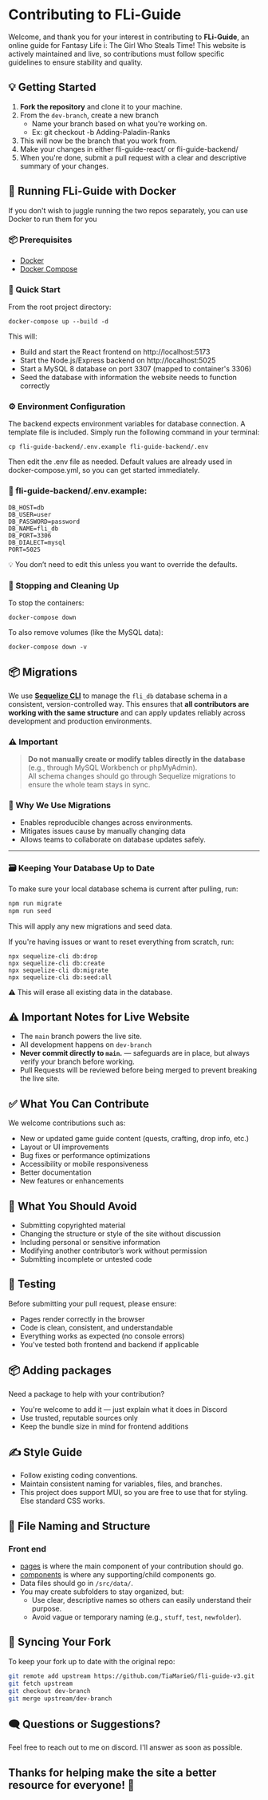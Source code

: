 # Contributing to FLi-Guide

Welcome, and thank you for your interest in contributing to **FLi-Guide**, an online guide for Fantasy Life i: The Girl Who Steals Time! This website is actively maintained and live, so contributions must follow specific guidelines to ensure stability and quality.

## 💡 Getting Started

1. **Fork the repository** and clone it to your machine.
2. From the `dev-branch`, create a new branch
   - Name your branch based on what you're working on.
   - Ex:  git checkout -b Adding-Paladin-Ranks
3. This will now be the branch that you work from.
4. Make your changes in either fli-guide-react/ or fli-guide-backend/
5. When you're done, submit a pull request with a clear and descriptive summary of your changes.

## 🐳 Running FLi-Guide with Docker

If you don't wish to juggle running the two repos separately, you can use Docker to run them for you

### 📦 Prerequisites
   - [Docker](/https://www.docker.com/)
   - [Docker Compose](https://docs.docker.com/compose/)

### 🚀 Quick Start
From the root project directory:

```
docker-compose up --build -d
```
This will:
- Build and start the React frontend on http://localhost:5173
- Start the Node.js/Express backend on http://localhost:5025
- Start a MySQL 8 database on port 3307 (mapped to container's 3306)
- Seed the database with information the website needs to function correctly

### ⚙️ Environment Configuration
The backend expects environment variables for database connection. A template file is included. Simply run the following command in your terminal:
```
cp fli-guide-backend/.env.example fli-guide-backend/.env
```
Then edit the .env file as needed. Default values are already used in docker-compose.yml, so you can get started immediately.

### 📁 fli-guide-backend/.env.example:
```
DB_HOST=db
DB_USER=user
DB_PASSWORD=password
DB_NAME=fli_db
DB_PORT=3306
DB_DIALECT=mysql
PORT=5025
```
💡 You don’t need to edit this unless you want to override the defaults.

### 🧹 Stopping and Cleaning Up
To stop the containers:
```
docker-compose down
```
To also remove volumes (like the MySQL data):
```
docker-compose down -v
```

## 📦 Migrations

We use **[Sequelize CLI](https://sequelize.org/docs/v6/other-topics/migrations/)** to manage the `fli_db` database schema in a consistent, version-controlled way. This ensures that **all contributors are working with the same structure** and can apply updates reliably across development and production environments.

### ⚠️ Important

> **Do not manually create or modify tables directly in the database** (e.g., through MySQL Workbench or phpMyAdmin).  
> All schema changes should go through Sequelize migrations to ensure the whole team stays in sync.

### 📌 Why We Use Migrations

- Enables reproducible changes across environments.
- Mitigates issues cause by manually changing data
- Allows teams to collaborate on database updates safely.

---

### 🗃️ Keeping Your Database Up to Date
To make sure your local database schema is current after pulling, run:

```bash
npm run migrate
npm run seed
```
This will apply any new migrations and seed data.

If you're having issues or want to reset everything from scratch, run:
```
npx sequelize-cli db:drop
npx sequelize-cli db:create
npx sequelize-cli db:migrate
npx sequelize-cli db:seed:all
```
⚠️ This will erase all existing data in the database.

## ⚠️ Important Notes for Live Website

- The `main` branch powers the live site.
- All development happens on `dev-branch`
- **Never commit directly to `main`.** — safeguards are in place, but always verify your branch before working.
- Pull Requests will be reviewed before being merged to prevent breaking the live site.

## ✅ What You Can Contribute

We welcome contributions such as:

- New or updated game guide content (quests, crafting, drop info, etc.)
- Layout or UI improvements
- Bug fixes or performance optimizations
- Accessibility or mobile responsiveness
- Better documentation
- New features or enhancements

## 🚫 What You Should Avoid

- Submitting copyrighted material
- Changing the structure or style of the site without discussion
- Including personal or sensitive information
- Modifying another contributor’s work without permission
- Submitting incomplete or untested code

## 🧪 Testing

Before submitting your pull request, please ensure:
- Pages render correctly in the browser
- Code is clean, consistent, and understandable
- Everything works as expected (no console errors)
- You've tested both frontend and backend if applicable

## 📦 Adding packages

Need a package to help with your contribution?

- You're welcome to add it — just explain what it does in Discord
- Use trusted, reputable sources only
- Keep the bundle size in mind for frontend additions

## ✍️ Style Guide

- Follow existing coding conventions.
- Maintain consistent naming for variables, files, and branches.
- This project does support MUI, so you are free to use that for styling. Else standard CSS works.

## 📁 File Naming and Structure

### Front end
- [pages](../fli-guide-react/src/pages/) is where the main component of your contribution should go.
- [components](../fli-guide-react/src/components/) is where any supporting/child components go.
- Data files should go in `/src/data/`.
- You may create subfolders to stay organized, but:
   - Use clear, descriptive names so others can easily understand their purpose.
   - Avoid vague or temporary naming (e.g., `stuff`, `test`, `newfolder`).

## 🔄 Syncing Your Fork

To keep your fork up to date with the original repo:

```bash
git remote add upstream https://github.com/TiaMarieG/fli-guide-v3.git
git fetch upstream
git checkout dev-branch
git merge upstream/dev-branch
```

## 🗨️ Questions or Suggestions?

Feel free to reach out to me on discord. I'll answer as soon as possible.

## Thanks for helping make the site a better resource for everyone! 👾